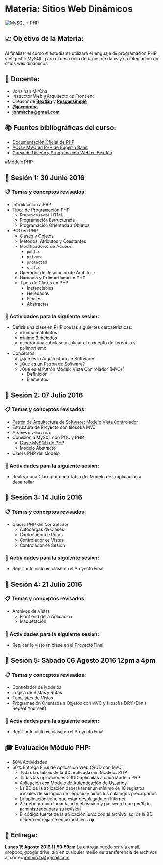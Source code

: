 # Materia: Sitios Web Dinámicos
![MySQL + PHP](http://bextlan.com/img/para-cursos/poo-php-mysql.jpg)

## :chart_with_upwards_trend: Objetivo de la Materia:
Al finalizar el curso el estudiante utilizará el lenguaje de programación PHP y el gestor MySQL, para el desarrollo de bases de datos y su integración en sitios web dinámicos.

## :bow: Docente:
* [Jonathan MirCha](http://jonmircha.com)
* Instructor Web y Arquitecto de Front end
* Creador de **[Bextlán](http://bextlan.com)** y **[Responsimple](http://jonmircha.github.io/responsimple/)**
* **[@jonmircha](https://twitter.com/jonmircha)**
* **[jonmircha@gmail.com](mailto:jonmircha@gmail.com)**

## :books: Fuentes bibliográficas del curso:
* [Documentación Oficial de PHP](http://php.net/manual/es/)
* [POO y MVC en PHP de Eugenia Bahit](http://www.etnassoft.com/biblioteca/poo-y-mvc-en-php/)
* [Curso de Diseño y Programación Web de Bextlán](http://bextlan.com/cursos/web/)


#Módulo PHP


## :school: Sesión 1: 30 Junio 2016

### :clipboard: Temas y conceptos revisados: 
* Introducción a PHP
* Tipos de Programación PHP
	* Preprocesador HTML
	* Programación Estructurada
	* Programación Orientada a Objetos
* POO en PHP
	* Clases y Objetos
	* Métodos, Atributos y Constantes
	* Modificadores de Acceso
		* `public`
		* `private`
		* `protected`
		* `static`
	* Operador de Resolución de Ámbito `::`
	* Herencia y Polimorfismo en PHP
	* Tipos de Clases en PHP
		* Instanciables
		* Heredadas
		* Finales
		* Abstractas

### :pencil: Actividades para la siguiente sesión: 
* Definir una clase en PHP con las siguientes carcaterísticas:
	* mínimo 5 atributos
	* mínimo 3 métodos
	* generar una subclase y aplicar el concepto de herencia y polimorfismo
* Conceptos:
	* ¿Qué es la Arquitectura de Software?
	* ¿Qué es un Patrón de Software?
	* ¿Qué es el Patrón Modelo Vista Controlador (MVC)?
		* Definición
		* Elementos


## :school: Sesión 2: 07 Julio 2016

### :clipboard: Temas y conceptos revisados: 
* [Patrón de Arquitectura de Software: Modelo Vista Controlador](http://jonmircha.github.io/slides-poo-php-mysql/#/71)
* Estructura de Proyecto con filosofía MVC
* Archivos `.htaccess`
* Conexión a MySQL con POO y PHP
	* [Clase MySQLi de PHP](http://php.net/manual/es/class.mysqli.php)
	* Modelo Abstracto
* Clases PHP del Modelo


### :pencil: Actividades para la siguiente sesión: 
* Realizar una Clase por cada Tabla del Modelo de la aplicación a desarrollar


## :school: Sesión 3: 14 Julio 2016

### :clipboard: Temas y conceptos revisados: 
* Clases PHP del Controlador
	* Autocargas de Clases
	* Controlador de Rutas
	* Controlador de Vistas
	* Controlador de Sesión

### :pencil: Actividades para la siguiente sesión: 
* Replicar lo visto en clase en el Proyecto Final


## :school: Sesión 4: 21 Julio 2016

### :clipboard: Temas y conceptos revisados: 
* Archivos de Vistas
	* Front end de la Aplicación
	* Maquetación

### :pencil: Actividades para la siguiente sesión: 
* Replicar lo visto en clase en el Proyecto Final

## :school: Sesión 5: Sábado 06 Agosto 2016 12pm a 4pm

### :clipboard: Temas y conceptos revisados: 
* Controlador de Modelos
* Lógica de Vistas y Rutas
* Templates de Vistas
* Programación Orientada a Objetos con MVC y filosofía DRY (Don´t Repeat Yourself)

### :pencil: Actividades para la siguiente sesión: 
* Replicar lo visto en clase en el Proyecto Final


## :mortar_board: Evaluación Módulo PHP:
* 50% Actividades
* 50% Entrega Final de Aplicación Web CRUD con MVC:
	* Todas las tablas de la BD replicadas en Modelos PHP
	* Todas las operaciones CRUD aplicadas a cada Modelo PHP
	* Aplicación con Módulo de Autenticación de Usuarios
	* La BD de la aplicación deberá tener un mínimo de 10 registros iniciales de su lógica de negocio y todos los catálogos precargados
	* La aplicación tiene que estar desplegada en Internet
	* Se debe proporcionar la url y el usuario y password con perfil de administrador para su revisión
	* El código fuente de la aplicación junto con el archivo .sql de la BD deberá entregarse en un archivo **.zip**

## :date: Entrega:
**Lunes 15 Agosto 2016 11:59:59pm**
La entrega puede ser vía email, dropbox, google drive, zip en cualquier medio de transferencia de archivos al correo jonmircha@gmail.com
